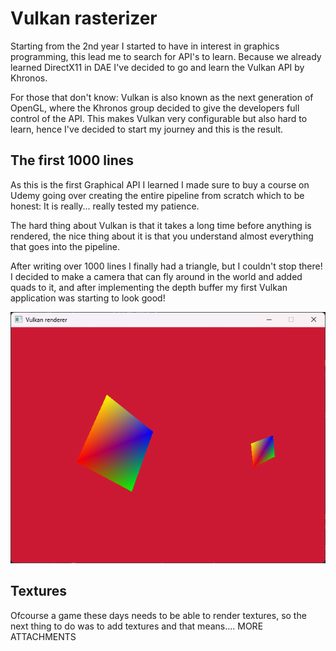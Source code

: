# Vulkan rasterizer

Starting from the 2nd year I started to have in interest in graphics programming, this lead me to
search for API's to learn. Because we already learned DirectX11 in DAE I've decided to go and learn
the Vulkan API by Khronos.

For those that don't know: Vulkan is also known as the next generation of OpenGL, where the Khronos group
decided to give the developers full control of the API. This makes Vulkan very configurable but also hard to learn, hence
I've decided to start my journey and this is the result.

## The first 1000 lines

As this is the first Graphical API I learned I made sure to buy a course on Udemy going over creating the entire pipeline from scratch which to be honest:
It is really... really tested my patience.

The hard thing about Vulkan is that it takes a long time before anything is rendered, the nice thing about it is that
you understand almost everything that goes into the pipeline.

After writing over 1000 lines I finally had a triangle, but I couldn't stop there! I decided to make a camera that can
fly around in the world and added quads to it, and after implementing the depth buffer my first Vulkan application
was starting to look good!

![Vulkan triangle meshes](/VulkanRasterizer/basicTriangleMeshes.png)

## Textures

Ofcourse a game these days needs to be able to render textures, so the next thing to do was to add textures 
and that means.... MORE ATTACHMENTS
